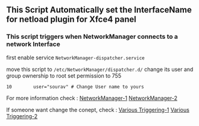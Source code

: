 
## This Script Automatically set the InterfaceName for netload plugin for Xfce4 panel

### This script triggers when NetworkManager connects to a network Interface

first enable service `NetworkManager-dispatcher.service`

move this script to `/etc/NetworkManager/dispatcher.d/`
change its user and group ownership to root set permission to 755

`10        user="sourav" # Change User name to yours`

For more information check :
 [NetworkManager-1](https://www.linuxsecrets.com/archlinux-wiki/wiki.archlinux.org/index.php/NetworkManager.html)
[NetworkManager-2](https://wiki.archlinux.org/index.php/NetworkManager)

If someone want change the conept, check : 
[Various Triggering-1](https://askubuntu.com/questions/436943/how-to-run-a-script-when-there-is-a-change-in-your-local-ip) 
[Various Triggering-2](https://askubuntu.com/questions/258580/how-to-run-a-script-depending-on-internet-connection)
